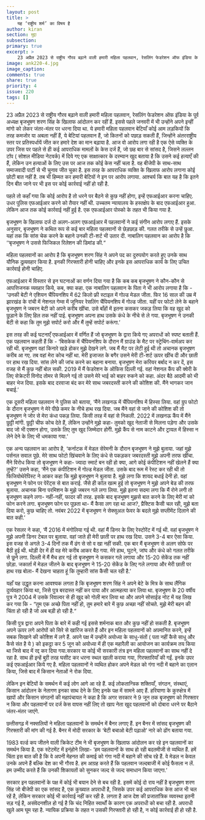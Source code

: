 ```yaml
---
layout: post
title: >
    यह ‘राष्ट्रीय शर्म’ का विषय है
author: kiran
section: मुद्दा
subsection:
primary: true
excerpt: >
    23 अप्रैल 2023 से राष्ट्रीय गौरव बढ़ाने वाली हमारी महिला पहलवान, रेसलिंग फेडरेशन ऑफ इंडिया के पूर्व अध्यक्ष बृजभूषण शरण सिंह के खिलाफ आंदोलन कर रहीं हैं. इससे पहले जनवरी में भी उन्होंने अपने इन्हीं मांगो को लेकर जंतर-मंतर पर धरना दिया था.
image: ank220-4.jpg
image_caption: 
comments: true
share: true
priority: 4
issue: 220
tags: []
---
```


23 अप्रैल 2023 से राष्ट्रीय गौरव बढ़ाने वाली हमारी महिला पहलवान, रेसलिंग फेडरेशन ऑफ इंडिया के पूर्व अध्यक्ष बृजभूषण शरण सिंह के खिलाफ आंदोलन कर रहीं हैं. इससे पहले जनवरी में भी उन्होंने अपने इन्हीं मांगो को लेकर जंतर-मंतर पर धरना दिया था. ये हमारी महिला पहलवान बेटियाँ कोई आम लड़कियों कि तरह कमजोर या अबला नहीं हैं, ये बेटियां पहलवान हैं, जो कितनों को पछाड़ सकती हैं, जिन्होंने अंतरराष्ट्रीय स्तर पर प्रतिस्पर्धायें जीत कर हमारे देश का मान बढ़ाया है. आज वो आरोप लगा रही है एक ऐसे व्यक्ति के उपर जिस पर पहले से ही कई आपराधिक मामलों के केस दर्ज हैं, जो छह बार से सांसद है, जिसने लल्लन टॉप ( सोशल मीडिया नेटवर्क) में दिये गए एक साक्षात्कार के दरम्यान खुद बताया है कि उसने कई हत्याएँ की हैं, लेकिन उन हत्याओं के लिए उस पर आज तक कोई केस नहीं चला है. वह बीजेपी के साथ-साथ समाजवादी पार्टी से भी चुनाव जीत चुका है. इस तरह के आपराधिक व्यक्ति के खिलाफ आरोप लगाना कोई छोटी बात नहीं है. तब भी हिम्मत कर हमारी बेटियों ने इन पर आरोप लगाया. आश्चर्य कि बात यह है कि इतने दिन बीत जाने पर भी इस पर कोई कार्रवाई नहीं हो रही है.

पहले तो कहाँ गया कि कोई आरोप है तो धरने पर बैठने से कुछ नहीं होगा, इन्हें एफआईआर करना चाहिए. उधर पुलिस एफआईआर करने को तैयार नहीं थी. उच्चतम न्यायालय के हस्तक्षेप के बाद एफआईआर हुआ. लेकिन आज तक कोई कार्रवाई नहीं हुई है. एक एफआईआर पोस्को के तहत भी किया गया है.

बृजभूषण के खिलाफ दर्ज दो अलग-अलग एफआईआर में पहलवानों ने कई संगीन आरोप लगाए हैं. इसके अनुसार, बृजभूषण ने कथित रूप से कई बार महिला पहलवानों से छेड़छाड़ की. गलत तरीके से उन्हें छुआ. यहां तक कि सांस चेक करने के बहाने उनकी टी-शर्ट भी उतार दी. नाबालिग पहलवान का आरोप है कि ‘‘बृजभूषण ने उससे फिजिकल रिलेशन की डिमांड की.“

महिला पहलवानों का आरोप है कि बृजभूषण शरण सिंह ने अपने पद का दुरुपयोग करते हुए उनके साथ यौनिक दुव्र्यवहार किया है. इनकी गिरफ्तारी होनी चाहिए और इनके इस आपराधिक कार्य के लिए उचित कार्रवाई होनी चाहिए.

एफआईआर में विस्तार से इन घटनाओं का वर्णन दिया गया है कि कब कब बृजभूषण ने कौन-कौन से आपत्तिजनक व्यवहार किये, कब, क्या कहा. एक नाबालिग पहलवान के पिता ने भी आरोप लगाया है कि - ‘उनकी बेटी ने एशियन चैंपियनशिप में 62 किलो फ्री स्टाइल में गोल्ड मेडल जीता. फिर 16 साल की उम्र में झारखंड के रांची में नेशनल गेम्स में जूनियर रेसलिंग चैंपियनशिप में गोल्ड जीता. यहीं पर फोटो लेने के बहाने बृजभूषण ने जबरन बेटी को अपने करीब खींचा. उसे बाँहों में इतना कसकर जकड़ लिया कि वह खुद को छुड़ाने के लिए हिल तक नहीं पाई. बृजभूषण अपना हाथ उसके कंधे के नीचे से ले गया. बृजभूषण ने उनकी बेटी से कहा कि तुम मुझे सपोर्ट करो और मैं तुम्हें सपोर्ट करूंगा.’

इस तरह की कई घटनाएँ एफआईआर में वर्णित हैं जो बृजभूषण के द्वारा किये गए अपराधों को स्पष्ट बताती हैं. एक पहलवान कहती हैं कि - ‘बिसकेक में चैंपियनशिप के दौरान मैं ग्राउंड के मैट पर स्ट्रेचिंग-वार्मअप कर रही थी. बृजभूषण वहां किनारे खड़े होकर मुझे देखने लगे. जब मैं मैट पर लेटी हुई थी तो अचानक बृजभूषण करीब आ गए. तब वहां मेरा कोच नहीं था. मेरी इजाजत के बगैर उसने मेरी टी-शर्ट ऊपर खींच दी और छाती पर हाथ रख दिया. सांस लेने की जांच करने का बहाना बनाया. बृजभूषण मेरा करियर बर्बाद न कर दें, इस वजह से मैं कुछ नहीं बोल सकी. 2019 में मैं फेडरेशन के ऑफिस दिल्ली गई. वहां नेशनल कैंप की क्वेरी के लिए सेक्रेटरी विनोद तोमर से मिलने गई तो उसने मेरे भाई को बाहर रुकने को कहा. अंदर बैठे आदमी को भी बाहर भेज दिया. इसके बाद दरवाजा बंद कर मेरे साथ जबरदस्ती करने की कोशिश की. मैंने भागकर जान बचाई.’

एक दूसरी महिला पहलवान ने पुलिस को बताया, ‘मैंने लखनऊ में चैंपियनशिप में हिस्सा लिया. वहां ग्रुप फोटो के दौरान बृजभूषण ने मेरे पीछे कमर के नीचे हाथ रख दिया. जब मैंने वहां से जाने की कोशिश की तो बृजभूषण ने जोर से मेरा कंधा पकड़ लिया. किसी तरह में वहां से निकली. 2022 में लखनऊ कैंप में मैंने छुट्टी मांगी. छुट्टी चीफ कोच देते हैं, लेकिन उन्होंने मुझे कहा- तुमको खुद नेताजी से मिलना पड़ेगा और उसके बाद जो भी एक्शन होगा, उसके लिए तुम खुद जिम्मेदार होगीे. मुझे कैंप से नाम काटने और ट्रायल में हिस्सा न लेने देने के लिए भी धमकाया गया.’

एक अन्य पहलवान का आरोप है, ‘कर्नाटक में मेडल सेरेमनी के दौरान बृजभूषण ने मुझे बुलाया. जहां मुझे पर्सनल सवाल पूछे. मेरे साथ फोटो खिंचवाने के लिए कंधे से पकड़कर जबरदस्ती मुझे अपनी तरफ खींचा. मैंने विरोध किया तो बृजभूषण ने कहा- ज्यादा स्मार्ट बन रही हो क्या, आगे कोई कंपीटिशन नहीं खेलने हैं क्या तुम्हें?’ उसने कहा, ‘मैंने एक कंपीटिशन में गोल्ड मेडल जीता. उसके बाद रूम में रेस्ट कर रही थी तो फिजियोथेरेपिस्ट ने आकर कहा कि मुझे बृजभूषण ने बुलाया है. मुझे लगा कि शायद बधाई देनी हो. वहां बृजभूषण ने फोन पर पेरेंट्स से बात कराई. जैसे ही कॉल खत्म हुई तो बृजभूषण ने मुझे अपने बेड की तरफ बुलाया. अचानक बिना परमिशन के मुझे जबरन गले लगा लिया. मुझे इतना सदमा लगा कि मैं रोने लगी तो बृजभूषण कहने लगा- नहीं-नहीं, फादर की तरह. इसके बाद बृजभूषण मुझसे बात करने के लिए मेरी मां को फोन करने लगा. बृजभूषण फोन पर पूछता था- मैं कैसा लग रहा था आज?, प्रैक्टिस कैसी चल रही, मुझे बता दिया करो, कुछ चाहिए तो. नवंबर 2022 में बृजभूषण ने सेक्सुअल फेवर के बदले मुझे सप्लीमेंट दिलाने की बात कही.’

एक रेसलर ने कहा, ‘मैं 2016 में मंगोलिया गई थी. वहां मैं डिनर के लिए रेस्टोरेंट में गई थी. वहां बृजभूषण ने मुझे अपनी डिनर टेबल पर बुलाया. वहां जाते ही मेरी छाती पर हाथ रख दिया. उसने 3-4 बार ऐसा किया. इस वजह से अगले 3-4 दिनों तक मैं ढंग से सो व खा नहीं सकी. एक बार मैं बृजभूषण से अलग सोफे पर बैठी हुई थी. थोड़ी देर में ही वह मेरे करीब आकर बैठ गया. मेरे हाथ, घुटने, जांघ और कंधे को गलत तरीके से छूने लगा. दिल्ली में मैं मैच हार गई तो बृजभूषण ने कसकर गले लगाया और 15-20 सेकेंड तक नहीं छोड़ा. जकार्ता में मेडल जीतने के बाद बृजभूषण ने 15-20 सेकेंड के लिए गले लगाया और मेरी छाती पर हाथ रख बोला- मैं देखना चाहता हूं कि तुम्हारी सांस कैसी चल रही है.’

यहाँ यह उद्धृत करना आवश्यक लगता है कि बृजभूषण शरण सिंह ने अपने बेटे के मित्र के साथ लैंगिक दुर्व्यवहार किया था, जिसे पुत्र बरदास्त नहीं कर पाया और आत्महत्या कर लिया था. बृजभूषण के 20 वर्षीय पुत्र ने 2004 में उसके रिवाल्वर से ही खुद को गोली मार लिया था और अपने सोसाईड नोट में यह लिख कर गया कि - “तुम एक अच्छे पिता नहीं हो, तुम हमारे बारे में कुछ अच्छा नहीं सोचते. मुझे मेरी बहन की चिंता हो रही है जो अब बड़ी हो रही है.“  

किसी पुत्र द्वारा अपने पिता के बारे में कही गई इससे शर्मनाक बात और कुछ नहीं हो  सकती है.
बृजभूषण अपने ऊपर लगे आरोपों को सिरे से खारिज करते हैं और इन महिला पहलवानों को अपमानित करने, इन्हें सबक सिखाने की कोशिश में लगे हैं. अपने पक्ष में उन्होंने अयोध्या के साधु-संतों ( पता नहीं कैसे साधु और कैसे संत है ये ) को इकट्ठा कर 5 जून को अयोध्या में ही एक महारैली का आयोजन का कार्यक्रम तय किया था जिसे बाद में रद्द कर दिया गया.सरकार या कोई भी सरकारी तंत्र इन महिला पहलवानों का साथ नहीं दे रहा है. साथ ही इन्हें बुऱी तरह घसीट कर धरना स्थल खाली कराया गया, गिरफ्तारियाँ की गईं. इनके उपर कई एफआईआर किये गए है. महिला पहलवानों ने व्यथित होकर अपने मेडल को गंगा नदी में बहाने का एलान किया, जिसे बाद में किसान नेताओं ने रोक दिया.

लेकिन इन बेटियों के समर्थन में कई लोग आगे आ रहे हैं. कई लोकतान्त्रिक शक्तियाँ, संगठन, संस्थाएं, किसान आंदोलन के नेतागण इनका साथ देने के लिए इनके पक्ष में सामने आए हैं. हरियाणा के कुरुक्षेत्र में खापों और किसान संगठनों की महापंचायत ने कहा है कि अगर सरकार ने 9 जून तक बृजभूषण को गिरफ्तार न किया और पहलवानों पर दर्ज केस वापस नहीं लिए तो खाप नेता खुद पहलवानों को दोबारा धरने पर बैठाने जंतर-मंतर जाएंगे.

छत्तीसगढ़ में नक्सलियों ने महिला पहलवानों के समर्थन में बैनर लगाए हैं. इन बैनर में सांसद बृजभूषण की गिरफ्तारी की मांग की गई है. बैनर में मोदी सरकार के ‘बेटी बचाओ बेटी पढ़ाओ’ नारे को ढोंग बताया गया.

1983 वर्ल्ड कप जीतने वाली क्रिकेट टीम ने भी बृजभूषण के खिलाफ आंदोलन कर रहे इन पहलवानों का समर्थन किया है. एक स्टेटमेंट में इन्ंहोने लिखा- ‘हम पहलवानों के साथ हो रही बदतमीजी से व्यथित हैं. हमें चिंता इस बात की है कि वे अपनी मेहनत की कमाई को गंगा नदी में बहाने की सोच रहे हैं. वे मेडल न केवल उनके अपने हैं बल्कि देश का भी गौरव है. हम आग्रह करते हैं कि पहलवान जल्दबाजी में कोई फैसला न लें. हम उम्मीद करते हैं कि उनकी शिकायतों को सुनकर जल्द से जल्द समाधान किया जाएगा.’

सरकार इन पहलवानों के पक्ष में कोई भी बयान देने से बच रही है. इसमें कोई दो राय नहीं है बृजभूषण शरण सिंह जो बीजेपी का एक सांसद है, एक कुख्यात अपराधी है, जिसके उपर कई आपराधिक केस आज भी चल रहें है, लेकिन सरकार कोई भी कार्रवाई नहीं कर रही है. लगता है आज देश की प्रजातांत्रिक व्यवस्था इतनी सड़ गई है, असंवेदनशील हो गई है कि चंद निहित स्वार्थों के कारण एक अपराधी को बचा रही है. अपराधी खुले आम घूम रहा है. न्यायिक प्रक्रिया के तहत न उसकी गिरफ्तारी हो रही है, न कोई कार्रवाई ही हो रही है.